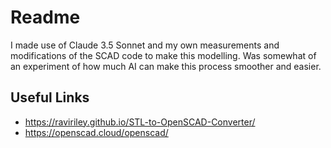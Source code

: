 # Readme

I made use of Claude 3.5 Sonnet and my own measurements and modifications of the SCAD code to make this modelling.
Was somewhat of an experiment of how much AI can make this process smoother and easier.

## Useful Links
- https://raviriley.github.io/STL-to-OpenSCAD-Converter/
- https://openscad.cloud/openscad/
